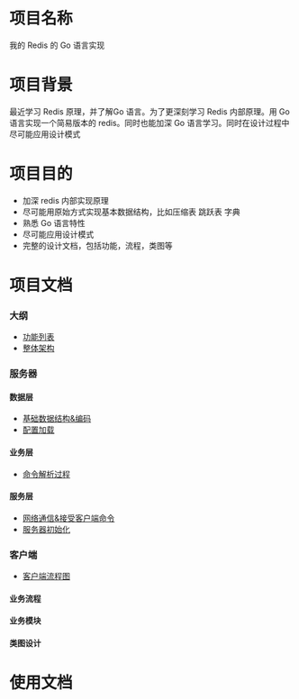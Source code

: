 # 项目名称

我的 Redis 的 Go 语言实现

# 项目背景

最近学习 Redis 原理，并了解Go 语言。为了更深刻学习 Redis 内部原理。用 Go 语言实现一个简易版本的 redis。同时也能加深
Go 语言学习。同时在设计过程中尽可能应用设计模式

# 项目目的

* 加深 redis 内部实现原理
* 尽可能用原始方式实现基本数据结构，比如压缩表 跳跃表 字典
* 熟悉 Go 语言特性
* 尽可能应用设计模式
* 完整的设计文档，包括功能，流程，类图等

# 项目文档

### 大纲

* [功能列表](./docs/功能列表.md)
* [整体架构](./docs/项目架构.md)

### 服务器

#### 数据层
* [基础数据结构&编码](./docs/基础数据结构实现方式.md)
* [配置加载](./docs/配置加载.md)

#### 业务层
* [命令解析过程](./docs/命令解析过程.md)

#### 服务层
* [网络通信&接受客户端命令](./docs/网络通信.md)
* [服务器初始化](./docs/服务器初始化.md)

### 客户端
* [客户端流程图](./docs/客户端流程图.md)



#### 业务流程

#### 业务模块

#### 类图设计

# 使用文档


